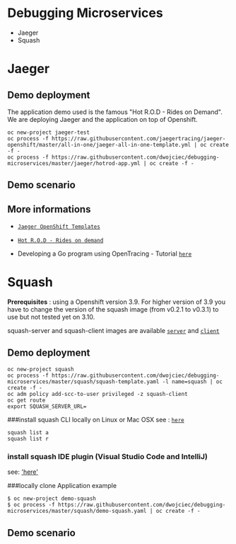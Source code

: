 # Debugging Microservices

  * Jaeger
  * Squash
 
    
# Jaeger 

## Demo deployment
The application demo used is the famous "Hot R.O.D - Rides on Demand". We are deploying Jaeger and the application on top of Openshift.

```
oc new-project jaeger-test
oc process -f https://raw.githubusercontent.com/jaegertracing/jaeger-openshift/master/all-in-one/jaeger-all-in-one-template.yml | oc create -f -
oc process -f https://raw.githubusercontent.com/dwojciec/debugging-microservices/master/jaeger/hotrod-app.yml | oc create -f -

```

## Demo scenario


## More informations
  
  * [`Jaeger OpenShift Templates`](https://github.com/jaegertracing/jaeger-openshift/blob/master/README.md)
  
  * [`Hot R.O.D - Rides on demand`](https://github.com/jaegertracing/jaeger/tree/master/examples/hotrod)

  * Developing a Go program using OpenTracing -  Tutorial [`here`](https://github.com/yurishkuro/opentracing-tutorial/tree/master/go)


# Squash 
**Prerequisites** : using a Openshift version 3.9. For higher version of 3.9 you have to change the version of the squash image (from v0.2.1 to v0.3.1) to use but not tested yet on 3.10. 

squash-server and squash-client images are available [`server`](https://hub.docker.com/r/soloio/squash-server/tags/) and [`client`](https://hub.docker.com/r/soloio/squash-client/tags/)

## Demo deployment

```
oc new-project squash
oc process -f https://raw.githubusercontent.com/dwojciec/debugging-microservices/master/squash/squash-template.yaml -l name=squash | oc create -f -
oc adm policy add-scc-to-user privileged -z squash-client
oc get route
export SQUASH_SERVER_URL=

```

###install squash CLI locally on Linux or Mac OSX
see : [`here`](https://github.com/solo-io/squash/tree/master/docs/install#command-line-interface-cli)

```
squash list a
squash list r 
```

### install squash IDE plugin (Visual Studio Code and IntelliJ)
see: ['here'](https://github.com/solo-io/squash/blob/master/docs/IDEs.md#ides)
 
###locally clone Application example  

```
$ oc new-project demo-squash
$ oc process -f https://raw.githubusercontent.com/dwojciec/debugging-microservices/master/squash/demo-squash.yaml | oc create -f - 

```

## Demo scenario


